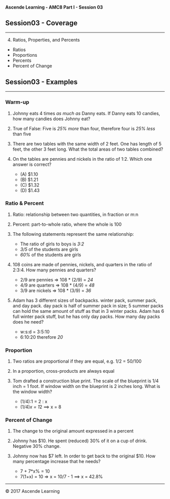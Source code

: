 #### Ascende Learning - AMC8 Part I - Session 03
## Session03 - Coverage
- - - 

4. Ratios, Properties, and Percents
  - Ratios
  - Proportions
  - Percents
  - Percent of Change

## Session03 - Examples
- - - 

### Warm-up
1. Johnny eats 4 times *as much as* Danny eats. If Danny eats 10 candies, how many candies does Johnny eat?

2. True of False: Five is *25% more* than four, therefore four is *25% less* than five

3. There are two tables with the same width of 2 feet. One has length of 5 feet, the other 3 feet long. What the total areas of two tables combined?

4. On the tables are pennies and nickels in the ratio of 1:2. Which one answer is correct?
   * (A) $1.10
   * (B) $1.21
   * (C) $1.32
   * (D) $1.43
   
### Ratio & Percent
1. Ratio: relationship between two quantities, in fraction or m:n

2. Percent: part-to-whole ratio, where the whole is 100

3. The following statements represent the same relationship:
   * The ratio of girls to boys is *3:2*
   * *3/5* of the students are girls
   * *60%* of the students are girls

4. 108 coins are made of pennies, nickels, and quarters in the ratio of 2:3:4. How many pennies and quarters?
   * 2/9 are pennies  => 108 * (2/9) = *24*
   * 4/9 are quarters => 108 * (4/9) = *48*
   * 3/9 are nickels  => 108 * (3/9) = *36*
 
5. Adam has 3 different sizes of backpacks. winter pack, summer pack, and day pack. day pack is half of summer pack in size; 5 summer packs can hold the same amount of stuff as that in 3 winter packs. Adam has 6 full winter pack stuff, but he has only day packs. How many day packs does he need?
   * w:s:d = 3:5:10
   * 6:10:20 therefore *20*

### Proportion
1. Two ratios are proportional if they are equal, e.g. 1/2 = 50/100

2. In a proportion, cross-products are always equal

3. Tom drafted a construction blue print. The scale of the blueprint is 1/4 inch = 1 foot. If window width on the blueprint is 2 inches long. What is the window width?
   * (1/4):1 = 2 : x
   * (1/4)*x = 1*2 ==> x = 8

### Percent of Change
1. The change to the original amount expressed in a percent

2. Johnny has $10. He spent (reduced) 30% of it on a cup of drink. Negative 30% change.

3. Johnny now has $7 left. In order to get back to the original $10. How many percentage increase that he needs?
   * 7 + 7*x% = 10
   * 7(1+x) = 10 => x = 10/7 - 1 ==> x = 42.8%

- - - 

<div class="footer">
    &copy; 2017 Ascende Learning
</div>

  
